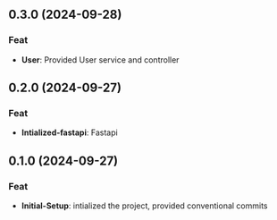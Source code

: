 ## 0.3.0 (2024-09-28)

### Feat

- **User**: Provided User service and controller

## 0.2.0 (2024-09-27)

### Feat

- **Intialized-fastapi**: Fastapi

## 0.1.0 (2024-09-27)

### Feat

- **Initial-Setup**: intialized the project, provided conventional commits
